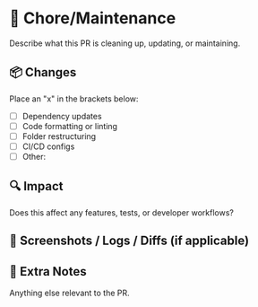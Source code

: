 # 🧹 Chore/Maintenance

Describe what this PR is cleaning up, updating, or maintaining.

## 📦 Changes

Place an "x" in the brackets below:
<!-- e.g. [x] Dependency updates -->
- [ ] Dependency updates
- [ ] Code formatting or linting
- [ ] Folder restructuring
- [ ] CI/CD configs
- [ ] Other:

## 🔍 Impact

Does this affect any features, tests, or developer workflows?

## 📸 Screenshots / Logs / Diffs (if applicable)

## 💬 Extra Notes

Anything else relevant to the PR.
